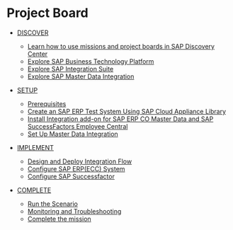 # Project Board

<!-- disco-toc-start -->

- [DISCOVER](../documentation/discover/README.md)
    - [Learn how to use missions and project boards in SAP Discovery Center](./discover/how-to-use-missions/README.md)
    - [Explore SAP Business Technology Platform](./discover/sap-btp-basics/README.md)
    - [Explore SAP Integration Suite](./discover/sap-integration-suite/README.md)
    - [Explore SAP Master Data Integration](./discover/sap-mater-data-integration/README.md)

- [SETUP](../documentation/setup/README.md)
    - [Prerequisites](./setup/mission-prerequisites/README.md)
    - [Create an SAP ERP Test System Using SAP Cloud Appliance Library](./setup/cal-system/README.md)
    - [Install Integration add-on for SAP ERP CO Master Data and SAP SuccessFactors Employee Central](./setup/install-addon/README.md)
    - [Set Up Master Data Integration](./setup/mdi/README.md)

- [IMPLEMENT](../documentation/implement/README.md)
    - [Design and Deploy Integration Flow ](./implement/cpi/README.md)
    - [Configure SAP ERP(ECC) System](./implement/ecc/README.md)
    - [Configure SAP Successfactor](./implement/sf/README.md)

- [COMPLETE](../documentation/complete/README.md)
    - [Run the Scenario](./complete/test-e2e/README.md)
    - [Monitoring and Troubleshooting](./complete/monitor/README.md)
    - [Complete the mission](./complete/complete-mission/README.md)

<!-- disco-toc-end -->

